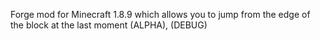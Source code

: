 Forge mod for Minecraft 1.8.9 which allows you to jump from the edge of the block at the last moment (ALPHA), (DEBUG)
